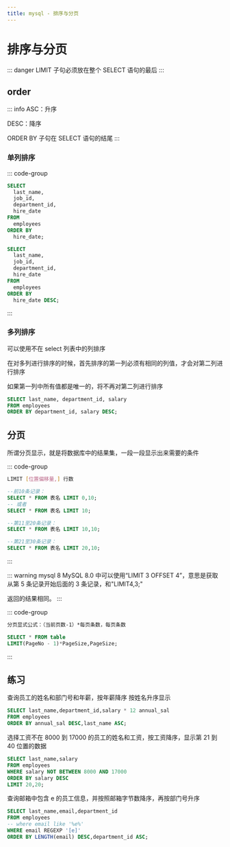 ```yaml
---
title: mysql - 排序与分页
---
```


# 排序与分页

::: danger
LIMIT 子句必须放在整个 SELECT 语句的最后
:::

## order

::: info
ASC：升序

DESC：降序

ORDER BY 子句在 SELECT 语句的结尾
:::

### 单列排序

::: code-group

```sql [升序]
SELECT
  last_name,
  job_id,
  department_id,
  hire_date
FROM
  employees
ORDER BY
  hire_date;
```

```sql [降序]
SELECT
  last_name,
  job_id,
  department_id,
  hire_date
FROM
  employees
ORDER BY
  hire_date DESC;
```

:::

### 多列排序

可以使用不在 select 列表中的列排序

在对多列进行排序的时候，首先排序的第一列必须有相同的列值，才会对第二列进行排序

如果第一列中所有值都是唯一的，将不再对第二列进行排序

```sql
SELECT last_name, department_id, salary
FROM employees
ORDER BY department_id, salary DESC;
```

## 分页

所谓分页显示，就是将数据库中的结果集，一段一段显示出来需要的条件

::: code-group

```bash [语法]
LIMIT [位置偏移量,] 行数

```

```sql [示例]
--前10条记录：
SELECT * FROM 表名 LIMIT 0,10;
-- 或者
SELECT * FROM 表名 LIMIT 10;

--第11至20条记录：
SELECT * FROM 表名 LIMIT 10,10;

--第21至30条记录：
SELECT * FROM 表名 LIMIT 20,10;
```

:::

::: warning mysql 8
MySQL 8.0 中可以使用“LIMIT 3 OFFSET 4”，意思是获取从第 5 条记录开始后面的 3 条记录，和"LIMIT4,3;"

返回的结果相同。
:::

::: code-group

```bash [分页公式]
分页显式公式：（当前页数-1）*每页条数，每页条数
```

```sql [语法展示]
SELECT * FROM table
LIMIT(PageNo - 1)*PageSize,PageSize;
```

:::

## 练习

查询员工的姓名和部门号和年薪，按年薪降序 按姓名升序显示

```sql
SELECT last_name,department_id,salary * 12 annual_sal
FROM employees
ORDER BY annual_sal DESC,last_name ASC;
```

选择工资不在 8000 到 17000 的员工的姓名和工资，按工资降序，显示第 21 到 40 位置的数据

```sql
SELECT last_name,salary
FROM employees
WHERE salary NOT BETWEEN 8000 AND 17000
ORDER BY salary DESC
LIMIT 20,20;
```

查询邮箱中包含 e 的员工信息，并按照邮箱字节数降序，再按部门号升序

```sql
SELECT last_name,email,department_id
FROM employees
-- where email like '%e%'
WHERE email REGEXP '[e]'
ORDER BY LENGTH(email) DESC,department_id ASC;
```
